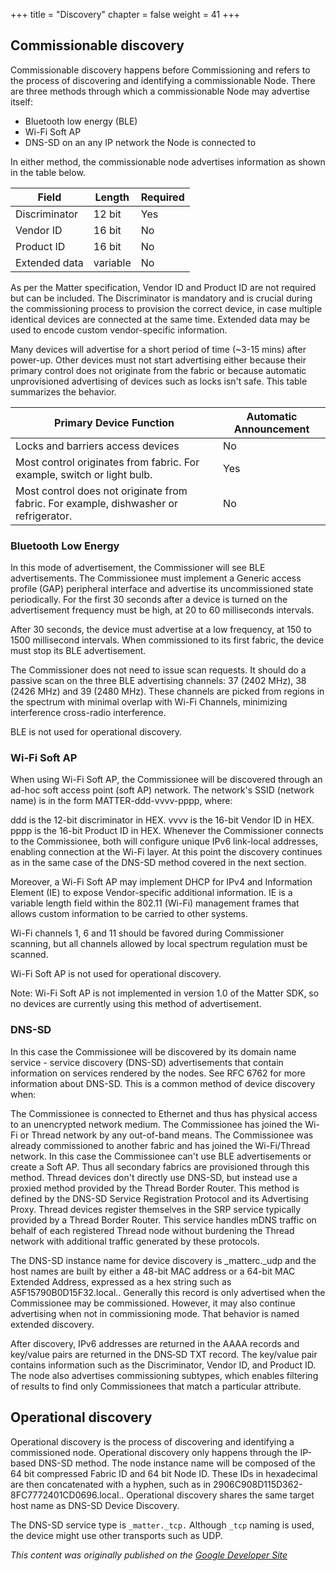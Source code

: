 +++
title = "Discovery"
chapter = false
weight = 41
+++

## Commissionable discovery

Commissionable discovery happens before Commissioning and refers to the process of discovering and identifying a commissionable Node. There are three methods through which a commissionable Node may advertise itself:

- Bluetooth low energy (BLE)
- Wi-Fi Soft AP
- DNS-SD on an any IP network the Node is connected to

In either method, the commissionable node advertises information as shown in the table below.

| Field         | Length   | Required |
|---------------|----------|----------|
| Discriminator | 12 bit   | Yes      |
| Vendor ID     | 16 bit   | No       |
| Product ID    | 16 bit   | No       |
| Extended data | variable | No       |

As per the Matter specification, Vendor ID and Product ID are not required but can be included. The Discriminator is mandatory and is crucial during the commissioning process to provision the correct device, in case multiple identical devices are connected at the same time. Extended data may be used to encode custom vendor-specific information.

Many devices will advertise for a short period of time (~3-15 mins) after power-up. Other devices must not start advertising either because their primary control does not originate from the fabric or because automatic unprovisioned advertising of devices such as locks isn't safe. This table summarizes the behavior.

| Primary Device Function                                                                      | Automatic Announcement |
|----------------------------------------------------------------------------------------------|------------------------|
| Locks and barriers access devices                                                            | No                     |
| Most control originates from fabric. For example, switch or light bulb.                      | Yes                    |
| Most control does not originate from fabric. For example, dishwasher or refrigerator.        | No                     |

### Bluetooth Low Energy
In this mode of advertisement, the Commissioner will see BLE advertisements. The Commissionee must implement a Generic access profile (GAP) peripheral interface and advertise its uncommissioned state periodically. For the first 30 seconds after a device is turned on the advertisement frequency must be high, at 20 to 60 milliseconds intervals.

After 30 seconds, the device must advertise at a low frequency, at 150 to 1500 millisecond intervals. When commissioned to its first fabric, the device must stop its BLE advertisement.

The Commissioner does not need to issue scan requests. It should do a passive scan on the three BLE advertising channels: 37 (2402 MHz), 38 (2426 MHz) and 39 (2480 MHz). These channels are picked from regions in the spectrum with minimal overlap with Wi-Fi Channels, minimizing interference cross-radio interference.

BLE is not used for operational discovery.

### Wi-Fi Soft AP
When using Wi-Fi Soft AP, the Commissionee will be discovered through an ad-hoc soft access point (soft AP) network. The network's SSID (network name) is in the form MATTER-ddd-vvvv-pppp, where:

ddd is the 12-bit discriminator in HEX.
vvvv is the 16-bit Vendor ID in HEX.
pppp is the 16-bit Product ID in HEX.
Whenever the Commissioner connects to the Commissionee, both will configure unique IPv6 link-local addresses, enabling connection at the Wi-Fi layer. At this point the discovery continues as in the same case of the DNS-SD method covered in the next section.

Moreover, a Wi-Fi Soft AP may implement DHCP for IPv4 and Information Element (IE) to expose Vendor-specific additional information. IE is a variable length field within the 802.11 (Wi-Fi) management frames that allows custom information to be carried to other systems.

Wi-Fi channels 1, 6 and 11 should be favored during Commissioner scanning, but all channels allowed by local spectrum regulation must be scanned.

Wi-Fi Soft AP is not used for operational discovery.

Note: Wi-Fi Soft AP is not implemented in version 1.0 of the Matter SDK, so no devices are currently using this method of advertisement.


### DNS-SD

In this case the Commissionee will be discovered by its domain name service - service discovery (DNS-SD) advertisements that contain information on services rendered by the nodes. See RFC 6762 for more information about DNS-SD. This is a common method of device discovery when:

The Commissionee is connected to Ethernet and thus has physical access to an unencrypted network medium.
The Commissionee has joined the Wi-Fi or Thread network by any out-of-band means.
The Commissionee was already commissioned to another fabric and has joined the Wi-Fi/Thread network. In this case the Commissionee can't use BLE advertisements or create a Soft AP. Thus all secondary fabrics are provisioned through this method.
Thread devices don't directly use DNS-SD, but instead use a proxied method provided by the Thread Border Router. This method is defined by the DNS-SD Service Registration Protocol and its Advertising Proxy. Thread devices register themselves in the SRP service typically provided by a Thread Border Router. This service handles mDNS traffic on behalf of each registered Thread node without burdening the Thread network with additional traffic generated by these protocols.

The DNS-SD instance name for device discovery is _matterc._udp and the host names are built by either a 48-bit MAC address or a 64-bit MAC Extended Address, expressed as a hex string such as A5F15790B0D15F32.local.. Generally this record is only advertised when the Commissionee may be commissioned. However, it may also continue advertising when not in commissioning mode. That behavior is named extended discovery.

After discovery, IPv6 addresses are returned in the AAAA records and key/value pairs are returned in the DNS‑SD TXT record. The key/value pair contains information such as the Discriminator, Vendor ID, and Product ID. The node also advertises commissioning subtypes, which enables filtering of results to find only Commissionees that match a particular attribute.

## Operational discovery
Operational discovery is the process of discovering and identifying a commissioned node. Operational discovery only happens through the IP-based DNS-SD method. The node instance name will be composed of the 64 bit compressed Fabric ID and 64 bit Node ID. These IDs in hexadecimal are then concatenated with a hyphen, such as in 2906C908D115D362-8FC7772401CD0696.local.. Operational discovery shares the same target host name as DNS-SD Device Discovery.

The DNS-SD service type is `_matter._tcp.` Although `_tcp` naming is used, the device might use other transports such as UDP.

_This content was originally published on the [Google Developer Site](https://developers.home.google.com/matter/primer)_